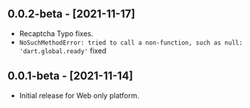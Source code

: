 ## 0.0.2-beta - [2021-11-17]

* Recaptcha Typo fixes.
* `NoSuchMethodError: tried to call a non-function, such as null: 'dart.global.ready'` fixed

## 0.0.1-beta - [2021-11-14]

* Initial release for Web only platform.
